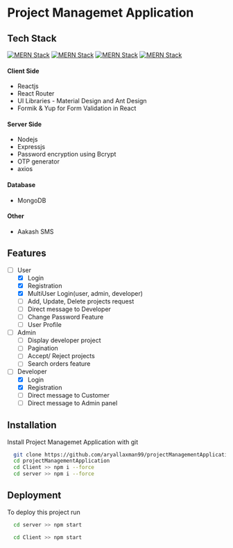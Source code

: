 
# Project Managemet Application 

## Tech Stack
[![MERN Stack](https://skillicons.dev/icons?i=mongodb&perline=1)]()
[![MERN Stack](https://skillicons.dev/icons?i=expressjs&perline=1)]()
[![MERN Stack](https://skillicons.dev/icons?i=react&perline=1)]()
[![MERN Stack](https://skillicons.dev/icons?i=nodejs&perline=1)]()

#### Client Side 
* Reactjs
* React Router
* UI Libraries - Material Design and Ant Design
* Formik & Yup for Form Validation in React

#### Server Side
* Nodejs
* Expressjs
* Password encryption using Bcrypt
* OTP generator
* axios

#### Database 
* MongoDB 

#### Other 
* Aakash SMS

## Features
- [ ] User
  - [x] Login
  - [x] Registration
  - [x] MultiUser Login(user, admin, developer)
  - [ ] Add, Update, Delete projects request
  - [ ] Direct message to Developer
  - [ ] Change Password Feature
  - [ ] User Profile
- [ ] Admin
  - [ ] Display developer project
  - [ ] Pagination
  - [ ] Accept/ Reject projects
  - [ ] Search orders feature
- [ ] Developer
  - [x] Login
  - [x] Registration
  - [ ] Direct message to Customer
  - [ ] Direct message to Admin panel

## Installation
Install  Project Managemet Application with git

```bash
  git clone https://github.com/aryallaxman99/projectManagementApplication.git
  cd projectManagementApplication
  cd Client >> npm i --force
  cd server >> npm i --force
```
## Deployment

To deploy this project run
  
```bash
  cd server >> npm start

  cd Client >> npm start
```
